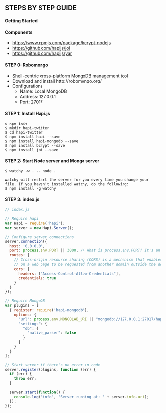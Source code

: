 ## STEPS BY STEP GUIDE
#### Getting Started

#### Components
- https://www.npmjs.com/package/bcrypt-nodejs
- https://github.com/hapijs/joi
- https://github.com/hapijs/yar

#### STEP 0: Robomongo
- Shell-centric cross-platform MongoDB management tool
- Download and install http://robomongo.org/
- Configurations
  + Name: Local MongoDB
  + Address: 127.0.0.1
  + Port: 27017

#### STEP 1: Install Hapi.js
```
$ npm init
$ mkdir hapi-twitter
$ cd hapi-twitter
$ npm install hapi --save
$ npm install hapi-mongodb --save
$ npm install bcrypt --save
$ npm install joi --save
```

#### STEP 2: Start Node server and Mongo server
```
$ watchy -w . -- node .

watchy will restart the server for you every time you change your file. If you haven't installed watchy, do the following:
$ npm install -g watchy
```

#### STEP 3: index.js
```js
// index.js

// Require hapi
var Hapi = require('hapi');
var server = new Hapi.Server();

// Configure server connections
server.connection({
  host: '0.0.0.0',
  port: process.env.PORT || 3000, // What is process.env.PORT? It's an environment variable prepared by Heroku Deployment
  routes: {
    // Cross-origin resource sharing (CORS) is a mechanism that enables many resources (e.g. fonts, JavaScript, etc.)
    // on a web page to be requested from another domain outside the domain from which the resource originated.
    cors: {
      headers: ["Access-Control-Allow-Credentials"],
      credentials: true
    } 
  }
});

// Require MongoDB
var plugins = [
  { register: require('hapi-mongodb'),
    options: {
      "url": process.env.MONGOLAB_URI || "mongodb://127.0.0.1:27017/hapi-twitter",
      "settings": {
        "db": {
          "native_parser": false
        }
      }
    }
  }
];

// Start server if there's no error in code
server.register(plugins, function (err) {
  if (err) {
    throw err;
  }

  server.start(function() {
    console.log('info', 'Server running at: ' + server.info.uri);
  });
});
```

